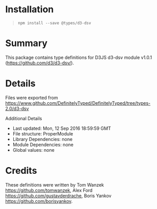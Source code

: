 # Installation
> `npm install --save @types/d3-dsv`

# Summary
This package contains type definitions for D3JS d3-dsv module v1.0.1 (https://github.com/d3/d3-dsv/).

# Details
Files were exported from https://www.github.com/DefinitelyTyped/DefinitelyTyped/tree/types-2.0/d3-dsv

Additional Details
 * Last updated: Mon, 12 Sep 2016 18:59:59 GMT
 * File structure: ProperModule
 * Library Dependencies: none
 * Module Dependencies: none
 * Global values: none

# Credits
These definitions were written by Tom Wanzek <https://github.com/tomwanzek>, Alex Ford <https://github.com/gustavderdrache>, Boris Yankov <https://github.com/borisyankov>.
